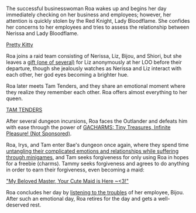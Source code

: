 The successful businesswoman Roa wakes up and begins her day immediately checking on her business and employees; however, her attention is quickly stolen by the Red Knight, Lady Bloodflame. She confides her concerns to her employees and tries to assess the relationship between Nerissa and Lady Bloodflame.

[Pretty Kitty](#embed:https://www.youtube.com/live/iWSC8XgRlqA?t=1480s)

Roa joins a raid team consisting of Nerissa, Liz, Bijou, and Shiori, but she leaves a [gift (one of several)](https://www.youtube.com/live/iWSC8XgRlqA?t=2440s) for Liz anonymously at her LOO before their departure, though she jealously watches as Nerissa and Liz interact with each other, her god eyes becoming a brighter hue.

Roa later meets Tam Tenders, and they share an emotional moment where they realize they remember each other. Roa offers almost everything to her queen.

[TAM TENDERS](#embed:https://www.youtube.com/live/iWSC8XgRlqA?t=10620)

After several dungeon incursions, Roa faces the Outlander and defeats him with ease through the power of [GACHARMS: Tiny Treasures, Infinite Pleasure! (Not Sponsored)](https://www.youtube.com/live/iWSC8XgRlqA?si=nWta_aNHR5pl4-Wp&t=11532.).

Roa, Irys, and Tam enter Bae's dungeon once again, where they spend time [untangling their complicated emotions and relationships while suffering through minigames](https://www.youtube.com/live/iWSC8XgRlqA?t=14740s), and Tam seeks forgiveness for only using Roa in hopes for a freebie (charms). Tammy seeks forgiveness and agrees to do anything in order to earn their forgiveness, even becoming a maid:

["My Beloved Master, Your Cute Maid is Here ~<3!"](#embed:https://www.youtube.com/live/iWSC8XgRlqA?t=14972)

Roa concludes her day by [listening to the troubles](https://www.youtube.com/live/iWSC8XgRlqA?t=17650) of her employee, Bijou. After such an emotional day, Roa retires for the day and gets a well-deserved rest.